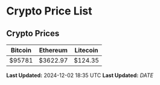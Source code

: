 # Crypto Price List

## Crypto Prices
| Bitcoin | Ethereum | Litecoin |
| ------- | -------- | -------- |
| $95781 | $3622.97 | $124.35 |
**Last Updated:** 2024-12-02 18:35 UTC
**Last Updated:** $DATE$
